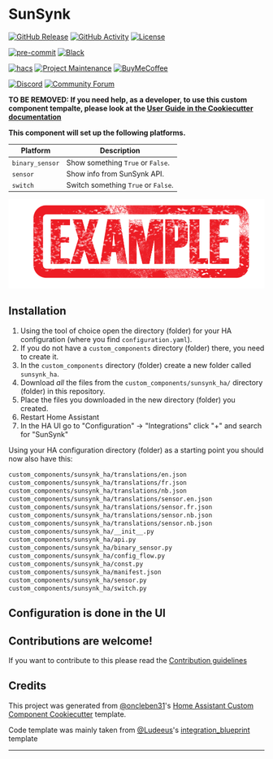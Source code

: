 # SunSynk

[![GitHub Release][releases-shield]][releases]
[![GitHub Activity][commits-shield]][commits]
[![License][license-shield]](LICENSE)

[![pre-commit][pre-commit-shield]][pre-commit]
[![Black][black-shield]][black]

[![hacs][hacsbadge]][hacs]
[![Project Maintenance][maintenance-shield]][user_profile]
[![BuyMeCoffee][buymecoffeebadge]][buymecoffee]

[![Discord][discord-shield]][discord]
[![Community Forum][forum-shield]][forum]

**TO BE REMOVED: If you need help, as a developer, to use this custom component tempalte,
please look at the [User Guide in the Cookiecutter documentation](https://cookiecutter-homeassistant-custom-component.readthedocs.io/en/stable/quickstart.html)**

**This component will set up the following platforms.**

| Platform        | Description                                                               |
| --------------- | ------------------------------------------------------------------------- |
| `binary_sensor` | Show something `True` or `False`.                                         |
| `sensor`        | Show info from SunSynk API. |
| `switch`        | Switch something `True` or `False`.                                       |

![example][exampleimg]

## Installation

1. Using the tool of choice open the directory (folder) for your HA configuration (where you find `configuration.yaml`).
2. If you do not have a `custom_components` directory (folder) there, you need to create it.
3. In the `custom_components` directory (folder) create a new folder called `sunsynk_ha`.
4. Download _all_ the files from the `custom_components/sunsynk_ha/` directory (folder) in this repository.
5. Place the files you downloaded in the new directory (folder) you created.
6. Restart Home Assistant
7. In the HA UI go to "Configuration" -> "Integrations" click "+" and search for "SunSynk"

Using your HA configuration directory (folder) as a starting point you should now also have this:

```text
custom_components/sunsynk_ha/translations/en.json
custom_components/sunsynk_ha/translations/fr.json
custom_components/sunsynk_ha/translations/nb.json
custom_components/sunsynk_ha/translations/sensor.en.json
custom_components/sunsynk_ha/translations/sensor.fr.json
custom_components/sunsynk_ha/translations/sensor.nb.json
custom_components/sunsynk_ha/translations/sensor.nb.json
custom_components/sunsynk_ha/__init__.py
custom_components/sunsynk_ha/api.py
custom_components/sunsynk_ha/binary_sensor.py
custom_components/sunsynk_ha/config_flow.py
custom_components/sunsynk_ha/const.py
custom_components/sunsynk_ha/manifest.json
custom_components/sunsynk_ha/sensor.py
custom_components/sunsynk_ha/switch.py
```

## Configuration is done in the UI

<!---->

## Contributions are welcome!

If you want to contribute to this please read the [Contribution guidelines](CONTRIBUTING.md)

## Credits

This project was generated from [@oncleben31](https://github.com/oncleben31)'s [Home Assistant Custom Component Cookiecutter](https://github.com/oncleben31/cookiecutter-homeassistant-custom-component) template.

Code template was mainly taken from [@Ludeeus](https://github.com/ludeeus)'s [integration_blueprint][integration_blueprint] template

---

[integration_blueprint]: https://github.com/custom-components/integration_blueprint
[black]: https://github.com/psf/black
[black-shield]: https://img.shields.io/badge/code%20style-black-000000.svg?style=for-the-badge
[buymecoffee]: https://www.buymeacoffee.com/paulmdavies
[buymecoffeebadge]: https://img.shields.io/badge/buy%20me%20a%20coffee-donate-yellow.svg?style=for-the-badge
[commits-shield]: https://img.shields.io/github/commit-activity/y/paulmdavies/sunsynk-ha.svg?style=for-the-badge
[commits]: https://github.com/paulmdavies/sunsynk-ha/commits/main
[hacs]: https://hacs.xyz
[hacsbadge]: https://img.shields.io/badge/HACS-Custom-orange.svg?style=for-the-badge
[discord]: https://discord.gg/Qa5fW2R
[discord-shield]: https://img.shields.io/discord/330944238910963714.svg?style=for-the-badge
[exampleimg]: example.png
[forum-shield]: https://img.shields.io/badge/community-forum-brightgreen.svg?style=for-the-badge
[forum]: https://community.home-assistant.io/
[license-shield]: https://img.shields.io/github/license/paulmdavies/sunsynk-ha.svg?style=for-the-badge
[maintenance-shield]: https://img.shields.io/badge/maintainer-%40paulmdavies-blue.svg?style=for-the-badge
[pre-commit]: https://github.com/pre-commit/pre-commit
[pre-commit-shield]: https://img.shields.io/badge/pre--commit-enabled-brightgreen?style=for-the-badge
[releases-shield]: https://img.shields.io/github/release/paulmdavies/sunsynk-ha.svg?style=for-the-badge
[releases]: https://github.com/paulmdavies/sunsynk-ha/releases
[user_profile]: https://github.com/paulmdavies
